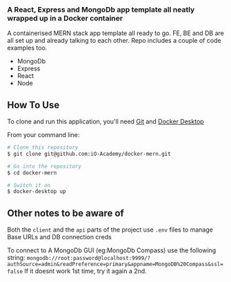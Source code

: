 ### A React, Express and MongoDb app template all neatly wrapped up in a Docker container

A containerised MERN stack app template all ready to go. FE, BE and DB are all set up and already talking to each other. Repo includes a couple of code examples too.

- MongoDb
- Express
- React
- Node

## How To Use

To clone and run this application, you'll need [Git](https://git-scm.com) and [Docker Desktop](https://www.docker.com/products/docker-desktop/) 

From your command line:

```bash
# Clone this repository
$ git clone git@github.com:iO-Academy/docker-mern.git

# Go into the repository
$ cd docker-mern

# Switch it on
$ docker-desktop up
```

## Other notes to be aware of

Both the `client` and the `api` parts of the project use `.env` files to manage Base URLs and DB connection creds

To connect to A MongoDb GUI (eg:MongoDb Compass) use the following string:
`mongodb://root:password@localhost:9999/?authSource=admin&readPreference=primary&appname=MongoDB%20Compass&ssl=false`
If it doesnt work 1st time, try it again a 2nd. 
